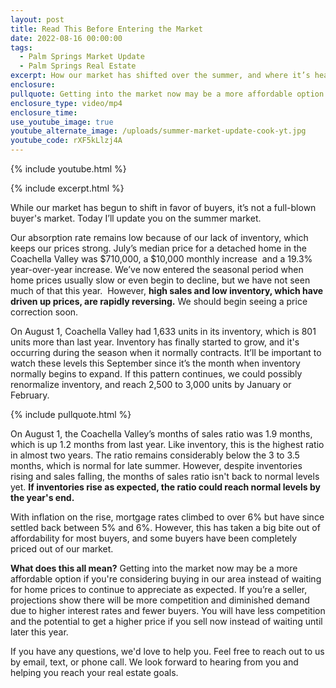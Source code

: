 ```yaml
---
layout: post
title: Read This Before Entering the Market
date: 2022-08-16 00:00:00
tags:
  - Palm Springs Market Update
  - Palm Springs Real Estate
excerpt: How our market has shifted over the summer, and where it’s headed.
enclosure:
pullquote: Getting into the market now may be a more affordable option.
enclosure_type: video/mp4
enclosure_time:
use_youtube_image: true
youtube_alternate_image: /uploads/summer-market-update-cook-yt.jpg
youtube_code: rXF5kLlzj4A
---
```

{% include youtube.html %}

{% include excerpt.html %}

While our market has begun to shift in favor of buyers, it’s not a full-blown buyer's market. Today I’ll update you on the summer market.&nbsp;

Our absorption rate remains low because of our lack of inventory, which keeps our prices strong. July’s median price for a detached home in the Coachella Valley was $710,000, a $10,000 monthly increase&nbsp; and a 19.3% year-over-year increase. We’ve now entered the seasonal period when home prices usually slow or even begin to decline, but we have not seen much of that this year. &nbsp;However,&nbsp;**high sales and low inventory, which have driven up prices, are rapidly reversing.**&nbsp;We should begin seeing a price correction soon.

On August 1, Coachella Valley had 1,633 units in its inventory, which is 801 units more than last year. Inventory has finally started to grow, and it's occurring during the season when it normally contracts. It’ll be important to watch these levels this September since it’s the month when inventory normally begins to expand. If this pattern continues, we could possibly renormalize inventory, and reach 2,500 to 3,000 units by January or February.

{% include pullquote.html %}

On August 1, the Coachella Valley’s months of sales ratio was 1.9 months, which is up 1.2 months from last year. Like inventory, this is the highest ratio in almost two years. The ratio remains considerably below the 3 to 3.5 months, which is normal for late summer. However, despite inventories rising and sales falling, the months of sales ratio isn't back to normal levels yet. **If inventories rise as expected, the ratio could reach normal levels by the year's end.**

With inflation on the rise, mortgage rates climbed to over 6% but have since settled back between 5% and 6%. However, this has taken a big bite out of affordability for most buyers, and some buyers have been completely priced out of our market.&nbsp;

**What does this all mean?** Getting into the market now may be a more affordable option if you're considering buying in our area instead of waiting for home prices to continue to appreciate as expected. If you’re a seller, projections show there will be more competition and diminished demand due to higher interest rates and fewer buyers. You will have less competition and the potential to get a higher price if you sell now instead of waiting until later this year.

If you have any questions, we'd love to help you. Feel free to reach out to us by email, text, or phone call. We look forward to hearing from you and helping you reach your real estate goals.